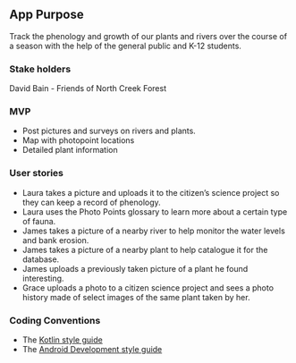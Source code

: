 ## App Purpose
Track the phenology and growth of our plants and rivers over the course of a season with the help of the general public and K-12 students.

### Stake holders
David Bain - Friends of North Creek Forest

### MVP
* Post pictures and surveys on rivers and plants.
* Map with photopoint locations
* Detailed plant information

### User stories
* Laura takes a picture and uploads it to the citizen’s science project so they can keep a record of phenology.
* Laura uses the Photo Points glossary to learn more about a certain type of fauna.
* James takes a picture of a nearby river to help monitor the water levels and bank erosion.
* James takes a picture of a nearby plant to help catalogue it for the database.
* James uploads a previously taken picture of a plant he found interesting.
* Grace uploads a photo to a citizen science project and sees a photo history made of select images of the same plant taken by her.

### Coding Conventions
* The [Kotlin style guide](https://developer.android.com/kotlin/style-guide)
* The [Android Development style guide](https://github.com/ribot/android-guidelines/blob/master/project_and_code_guidelines.md)
